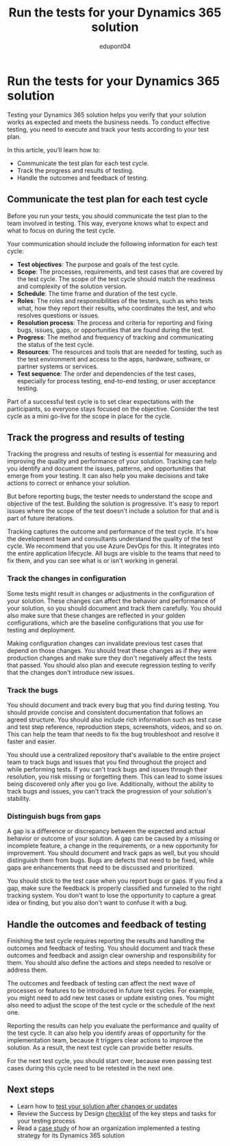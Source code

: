 ﻿---
title: Run the tests for your Dynamics 365 solution
description: Learn how to execute and track your tests throughout your Dynamics 365 implementation project, including an outline on communicating test plans for test cycles.
ms.date: 01/23/2024
ms.topic: conceptual
author: edupont04
ms.author: veneva
ms.custom:
  - ai-seo-date: 01/23/2024
  - ai-gen-docs-bap
  - ai-gen-title
  - ai-gen-desc
content_well_notification: AI-contribution
---

# Run the tests for your Dynamics 365 solution

Testing your Dynamics 365 solution helps you verify that your solution works as expected and meets the business needs. To conduct effective testing, you need to execute and track your tests according to your test plan.

In this article, you'll learn how to:

- Communicate the test plan for each test cycle.
- Track the progress and results of testing.
- Handle the outcomes and feedback of testing.

## Communicate the test plan for each test cycle

Before you run your tests, you should communicate the test plan to the team involved in testing. This way, everyone knows what to expect and what to focus on during the test cycle.

Your communication should include the following information for each test cycle:

- **Test objectives**: The purpose and goals of the test cycle.
- **Scope**: The processes, requirements, and test cases that are covered by the test cycle. The scope of the test cycle should match the readiness and complexity of the solution version.
- **Schedule**: The time frame and duration of the test cycle.
- **Roles**: The roles and responsibilities of the testers, such as who tests what, how they report their results, who coordinates the test, and who resolves questions or issues.
- **Resolution process**: The process and criteria for reporting and fixing bugs, issues, gaps, or opportunities that are found during the test.
- **Progress**: The method and frequency of tracking and communicating the status of the test cycle.
- **Resources**: The resources and tools that are needed for testing, such as the test environment and access to the apps, hardware, software, or partner systems or services.
- **Test sequence**: The order and dependencies of the test cases, especially for process testing, end-to-end testing, or user acceptance testing.

Part of a successful test cycle is to set clear expectations with the participants, so everyone stays focused on the objective. Consider the test cycle as a mini go-live for the scope in place for the cycle.

## Track the progress and results of testing

Tracking the progress and results of testing is essential for measuring and improving the quality and performance of your solution. Tracking can help you identify and document the issues, patterns, and opportunities that emerge from your testing. It can also help you make decisions and take actions to correct or enhance your solution.

But before reporting bugs, the tester needs to understand the scope and objective of the test. Building the solution is progressive. It's easy to report issues where the scope of the test doesn't include a solution for that and is part of future iterations.

Tracking captures the outcome and performance of the test cycle. It's how the development team and consultants understand the quality of the test cycle. We recommend that you use Azure DevOps for this. It integrates into the entire application lifecycle. All bugs are visible to the teams that need to fix them, and you can see what is or isn't working in general.

### Track the changes in configuration

Some tests might result in changes or adjustments in the configuration of your solution. These changes can affect the behavior and performance of your solution, so you should document and track them carefully. You should also make sure that these changes are reflected in your golden configurations, which are the baseline configurations that you use for testing and deployment.

Making configuration changes can invalidate previous test cases that depend on those changes. You should treat these changes as if they were production changes and make sure they don't negatively affect the tests that passed. You should also plan and execute regression testing to verify that the changes don't introduce new issues.

### Track the bugs

You should document and track every bug that you find during testing. You should provide concise and consistent documentation that follows an agreed structure. You should also include rich information such as test case and test step reference, reproduction steps, screenshots, videos, and so on. This can help the team that needs to fix the bug troubleshoot and resolve it faster and easier.

You should use a centralized repository that's available to the entire project team to track bugs and issues that you find throughout the project and while performing tests. If you can't track bugs and issues through their resolution, you risk missing or forgetting them. This can lead to some issues being discovered only after you go live. Additionally, without the ability to track bugs and issues, you can't track the progression of your solution's stability.

### Distinguish bugs from gaps

A gap is a difference or discrepancy between the expected and actual behavior or outcome of your solution. A gap can be caused by a missing or incomplete feature, a change in the requirements, or a new opportunity for improvement. You should document and track gaps as well, but you should distinguish them from bugs. Bugs are defects that need to be fixed, while gaps are enhancements that need to be discussed and prioritized.

You should stick to the test case when you report bugs or gaps. If you find a gap, make sure the feedback is properly classified and funneled to the right tracking system. You don't want to lose the opportunity to capture a great idea or finding, but you also don't want to confuse it with a bug.

## Handle the outcomes and feedback of testing

Finishing the test cycle requires reporting the results and handling the outcomes and feedback of testing. You should document and track these outcomes and feedback and assign clear ownership and responsibility for them. You should also define the actions and steps needed to resolve or address them.

The outcomes and feedback of testing can affect the next wave of processes or features to be introduced in future test cycles. For example, you might need to add new test cases or update existing ones. You might also need to adjust the scope of the test cycle or the schedule of the next one.

Reporting the results can help you evaluate the performance and quality of the test cycle. It can also help you identify areas of opportunity for the implementation team, because it triggers clear actions to improve the solution. As a result, the next test cycle can provide better results.

For the next test cycle, you should start over, because even passing test cases during this cycle need to be retested in the next one.

## Next steps

- Learn how to [test your solution after changes or updates](testing-regression-tooling.md)
- Review the Success by Design [checklist](testing-strategy-checklist.md) of the key steps and tasks for your testing process
- Read a [case study](testing-strategy-case-study.md) of how an organization implemented a testing strategy for its Dynamics 365 solution

